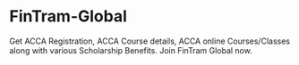 # FinTram-Global
Get ACCA Registration, ACCA Course details, ACCA online Courses/Classes along with various Scholarship Benefits. Join FinTram Global now.
